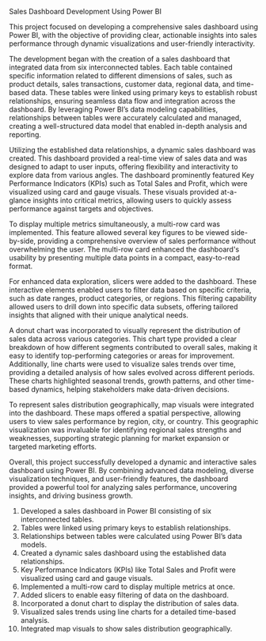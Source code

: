 Sales Dashboard Development Using Power BI

This project focused on developing a comprehensive sales dashboard using Power BI, with the objective of providing clear, actionable insights into sales performance through dynamic visualizations and user-friendly interactivity.

The development began with the creation of a sales dashboard that integrated data from six interconnected tables. Each table contained specific information related to different dimensions of sales, such as product details, sales transactions, customer data, regional data, and time-based data. These tables were linked using primary keys to establish robust relationships, ensuring seamless data flow and integration across the dashboard. By leveraging Power BI’s data modeling capabilities, relationships between tables were accurately calculated and managed, creating a well-structured data model that enabled in-depth analysis and reporting.

Utilizing the established data relationships, a dynamic sales dashboard was created. This dashboard provided a real-time view of sales data and was designed to adapt to user inputs, offering flexibility and interactivity to explore data from various angles. The dashboard prominently featured Key Performance Indicators (KPIs) such as Total Sales and Profit, which were visualized using card and gauge visuals. These visuals provided at-a-glance insights into critical metrics, allowing users to quickly assess performance against targets and objectives.

To display multiple metrics simultaneously, a multi-row card was implemented. This feature allowed several key figures to be viewed side-by-side, providing a comprehensive overview of sales performance without overwhelming the user. The multi-row card enhanced the dashboard's usability by presenting multiple data points in a compact, easy-to-read format.

For enhanced data exploration, slicers were added to the dashboard. These interactive elements enabled users to filter data based on specific criteria, such as date ranges, product categories, or regions. This filtering capability allowed users to drill down into specific data subsets, offering tailored insights that aligned with their unique analytical needs.

A donut chart was incorporated to visually represent the distribution of sales data across various categories. This chart type provided a clear breakdown of how different segments contributed to overall sales, making it easy to identify top-performing categories or areas for improvement. Additionally, line charts were used to visualize sales trends over time, providing a detailed analysis of how sales evolved across different periods. These charts highlighted seasonal trends, growth patterns, and other time-based dynamics, helping stakeholders make data-driven decisions.

To represent sales distribution geographically, map visuals were integrated into the dashboard. These maps offered a spatial perspective, allowing users to view sales performance by region, city, or country. This geographic visualization was invaluable for identifying regional sales strengths and weaknesses, supporting strategic planning for market expansion or targeted marketing efforts.

Overall, this project successfully developed a dynamic and interactive sales dashboard using Power BI. By combining advanced data modeling, diverse visualization techniques, and user-friendly features, the dashboard provided a powerful tool for analyzing sales performance, uncovering insights, and driving business growth.




1. Developed a sales dashboard in Power BI consisting of six interconnected tables.
2. Tables were linked using primary keys to establish relationships.
3. Relationships between tables were calculated using Power BI’s data models.
4. Created a dynamic sales dashboard using the established data relationships.
5. Key Performance Indicators (KPIs) like Total Sales and Profit were visualized using card and gauge visuals.
6. Implemented a multi-row card to display multiple metrics at once.
7. Added slicers to enable easy filtering of data on the dashboard.
8. Incorporated a donut chart to display the distribution of sales data.
9. Visualized sales trends using line charts for a detailed time-based analysis.
10. Integrated map visuals to show sales distribution geographically.

